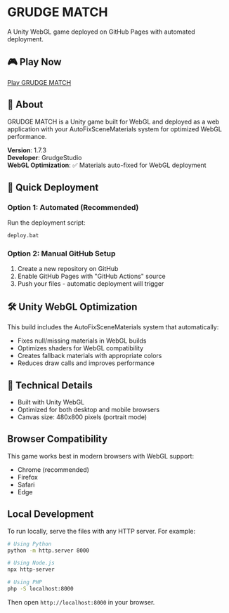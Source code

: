 # GRUDGE MATCH

A Unity WebGL game deployed on GitHub Pages with automated deployment.

## 🎮 Play Now

[Play GRUDGE MATCH](https://MolochDaGod.github.io/grudge-match-webgl/)

## 📖 About

GRUDGE MATCH is a Unity game built for WebGL and deployed as a web application with your AutoFixSceneMaterials system for optimized WebGL performance.

**Version**: 1.7.3  
**Developer**: GrudgeStudio  
**WebGL Optimization**: ✅ Materials auto-fixed for WebGL deployment

## 🚀 Quick Deployment

### Option 1: Automated (Recommended)
Run the deployment script:
```bash
deploy.bat
```

### Option 2: Manual GitHub Setup
1. Create a new repository on GitHub
2. Enable GitHub Pages with "GitHub Actions" source
3. Push your files - automatic deployment will trigger

## 🛠️ Unity WebGL Optimization

This build includes the AutoFixSceneMaterials system that automatically:
- Fixes null/missing materials in WebGL builds
- Optimizes shaders for WebGL compatibility  
- Creates fallback materials with appropriate colors
- Reduces draw calls and improves performance

## 🎯 Technical Details

- Built with Unity WebGL
- Optimized for both desktop and mobile browsers
- Canvas size: 480x800 pixels (portrait mode)

## Browser Compatibility

This game works best in modern browsers with WebGL support:
- Chrome (recommended)
- Firefox
- Safari
- Edge

## Local Development

To run locally, serve the files with any HTTP server. For example:

```bash
# Using Python
python -m http.server 8000

# Using Node.js
npx http-server

# Using PHP
php -S localhost:8000
```

Then open `http://localhost:8000` in your browser.